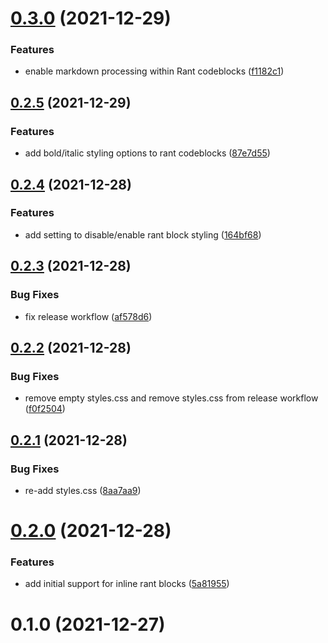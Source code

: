 # [0.3.0](https://github.com-personal/lanice/obsidian-rant/compare/0.2.5...0.3.0) (2021-12-29)


### Features

* enable markdown processing within Rant codeblocks ([f1182c1](https://github.com-personal/lanice/obsidian-rant/commit/f1182c116551db61e53b7b9aebc742f177a70f5c))



## [0.2.5](https://github.com-personal/lanice/obsidian-rant/compare/0.2.4...0.2.5) (2021-12-29)


### Features

* add bold/italic styling options to rant codeblocks ([87e7d55](https://github.com-personal/lanice/obsidian-rant/commit/87e7d55e72c1d5624761d83a8c8c688e865445a5))



## [0.2.4](https://github.com-personal/lanice/obsidian-rant/compare/0.2.3...0.2.4) (2021-12-28)


### Features

* add setting to disable/enable rant block styling ([164bf68](https://github.com-personal/lanice/obsidian-rant/commit/164bf6841b7357e0d6a14d67509e0ef9713b5112))



## [0.2.3](https://github.com-personal/lanice/obsidian-rant/compare/0.2.2...0.2.3) (2021-12-28)


### Bug Fixes

* fix release workflow ([af578d6](https://github.com-personal/lanice/obsidian-rant/commit/af578d62844265b470ebfecc787f4a2eada9d366))



## [0.2.2](https://github.com-personal/lanice/obsidian-rant/compare/0.2.1...0.2.2) (2021-12-28)


### Bug Fixes

* remove empty styles.css and remove styles.css from release workflow ([f0f2504](https://github.com-personal/lanice/obsidian-rant/commit/f0f250437b777a760e6c7c63cba74752987417a4))



## [0.2.1](https://github.com-personal/lanice/obsidian-rant/compare/0.2.0...0.2.1) (2021-12-28)


### Bug Fixes

* re-add styles.css ([8aa7aa9](https://github.com-personal/lanice/obsidian-rant/commit/8aa7aa9379f299cc6d19364f4a7f02630afa660c))



# [0.2.0](https://github.com-personal/lanice/obsidian-rant/compare/0.1.0...0.2.0) (2021-12-28)


### Features

* add initial support for inline rant blocks ([5a81955](https://github.com-personal/lanice/obsidian-rant/commit/5a81955cedfca2348dccc2029d428da9dd4906fb))



# 0.1.0 (2021-12-27)



